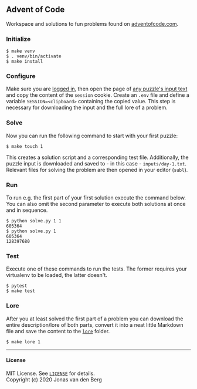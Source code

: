 ## Advent of Code

Workspace and solutions to fun problems found on [adventofcode.com](https://adventofcode.com/).

### Initialize

```
$ make venv
$ . venv/bin/activate
$ make install
```

### Configure

Make sure you are [logged in](https://adventofcode.com/auth/login), then open the page of [any puzzle's input text](https://adventofcode.com/2020/day/1/input) and copy the content of the `session` cookie. Create an `.env` file and define a variable `SESSION=<clipboard>` containing the copied value. This step is necessary for downloading the input and the full lore of a problem.

### Solve

Now you can run the following command to start with your first puzzle:

```
$ make touch 1
```

This creates a solution script and a corresponding test file. Additionally, the puzzle input is downloaded and saved to - in this case - `inputs/day-1.txt`. Relevant files for solving the problem are then opened in your editor (`subl`).

### Run

To run e.g. the first part of your first solution execute the command below. You can also omit the second parameter to execute both solutions at once and in sequence.

```
$ python solve.py 1 1
605364
$ python solve.py 1
605364
128397680
```

### Test

Execute one of these commands to run the tests. The former requires your virtualenv to be loaded, the latter doesn't.

```
$ pytest
$ make test
```

### Lore

After you at least solved the first part of a problem you can download the entire description/lore of both parts, convert it into a neat little Markdown file and save the content to the [`lore`](/lore) folder.

```
$ make lore 1
```

---

#### License

MIT License. See [`LICENSE`](/LICENSE) for details.  
Copyright (c) 2020 Jonas van den Berg
